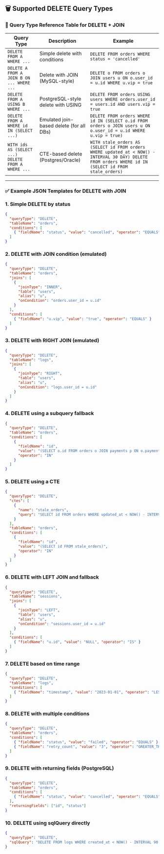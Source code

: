 
## 🗑️ Supported DELETE Query Types

### 🧾 Query Type Reference Table for DELETE + JOIN

| Query Type                                         | Description                                 | Example |
|----------------------------------------------------|---------------------------------------------|---------|
| `DELETE FROM A WHERE ...`                         | Simple delete with conditions               | `DELETE FROM orders WHERE status = 'cancelled'` |
| `DELETE A FROM A JOIN B ON ... WHERE ...`         | Delete with JOIN (MySQL-style)              | `DELETE o FROM orders o JOIN users u ON o.user_id = u.id WHERE u.vip = true` |
| `DELETE FROM A USING B WHERE ...`                 | PostgreSQL-style delete with USING          | `DELETE FROM orders USING users WHERE orders.user_id = users.id AND users.vip = true` |
| `DELETE FROM A WHERE id IN (SELECT ...)`          | Emulated join-based delete (for all DBs)    | `DELETE FROM orders WHERE id IN (SELECT o.id FROM orders o JOIN users u ON o.user_id = u.id WHERE u.vip = true)` |
| `WITH ids AS (SELECT ...) DELETE FROM A WHERE ...`| CTE-based delete (Postgres/Oracle)          | `WITH stale_orders AS (SELECT id FROM orders WHERE updated_at < NOW() - INTERVAL 30 DAY) DELETE FROM orders WHERE id IN (SELECT id FROM stale_orders)` |

---

### ✅ Example JSON Templates for DELETE with JOIN

### 1. Simple DELETE by status
```json
{
  "queryType": "DELETE",
  "tableName": "orders",
  "conditions": [
    { "fieldName": "status", "value": "cancelled", "operator": "EQUALS" }
  ]
}
```

### 2. DELETE with JOIN condition (emulated)
```json
{
  "queryType": "DELETE",
  "tableName": "orders",
  "joins": [
    {
      "joinType": "INNER",
      "table": "users",
      "alias": "u",
      "onCondition": "orders.user_id = u.id"
    }
  ],
  "conditions": [
    { "fieldName": "u.vip", "value": "true", "operator": "EQUALS" }
  ]
}
```

### 3. DELETE with RIGHT JOIN (emulated)
```json
{
  "queryType": "DELETE",
  "tableName": "logs",
  "joins": [
    {
      "joinType": "RIGHT",
      "table": "users",
      "alias": "u",
      "onCondition": "logs.user_id = u.id"
    }
  ]
}
```

### 4. DELETE using a subquery fallback
```json
{
  "queryType": "DELETE",
  "tableName": "orders",
  "conditions": [
    {
      "fieldName": "id",
      "value": "(SELECT o.id FROM orders o JOIN payments p ON o.payment_id = p.id WHERE p.failed = true)",
      "operator": "IN"
    }
  ]
}
```

### 5. DELETE using a CTE
```json
{
  "queryType": "DELETE",
  "ctes": [
    {
      "name": "stale_orders",
      "query": "SELECT id FROM orders WHERE updated_at < NOW() - INTERVAL 30 DAY"
    }
  ],
  "tableName": "orders",
  "conditions": [
    {
      "fieldName": "id",
      "value": "(SELECT id FROM stale_orders)",
      "operator": "IN"
    }
  ]
}
```

### 6. DELETE with LEFT JOIN and fallback
```json
{
  "queryType": "DELETE",
  "tableName": "sessions",
  "joins": [
    {
      "joinType": "LEFT",
      "table": "users",
      "alias": "u",
      "onCondition": "sessions.user_id = u.id"
    }
  ],
  "conditions": [
    { "fieldName": "u.id", "value": "NULL", "operator": "IS" }
  ]
}
```

### 7. DELETE based on time range
```json
{
  "queryType": "DELETE",
  "tableName": "logs",
  "conditions": [
    { "fieldName": "timestamp", "value": "2023-01-01", "operator": "LESS_THAN" }
  ]
}
```

### 8. DELETE with multiple conditions
```json
{
  "queryType": "DELETE",
  "tableName": "orders",
  "conditions": [
    { "fieldName": "status", "value": "failed", "operator": "EQUALS" },
    { "fieldName": "retry_count", "value": "3", "operator": "GREATER_THAN" }
  ]
}
```

### 9. DELETE with returning fields (PostgreSQL)
```json
{
  "queryType": "DELETE",
  "tableName": "orders",
  "conditions": [
    { "fieldName": "status", "value": "cancelled", "operator": "EQUALS" }
  ],
  "returningFields": ["id", "status"]
}
```

### 10. DELETE using sqlQuery directly
```json
{
  "queryType": "DELETE",
  "sqlQuery": "DELETE FROM logs WHERE created_at < NOW() - INTERVAL 90 DAY"
}
```

